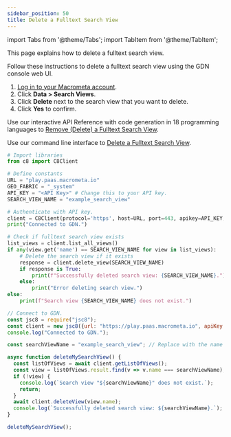 ```yaml
---
sidebar_position: 50
title: Delete a Fulltext Search View
---
```


import Tabs from '@theme/Tabs';
import TabItem from '@theme/TabItem';

This page explains how to delete a fulltext search view.

<Tabs groupId="operating-systems">
<TabItem value="console" label="Web Console">

Follow these instructions to delete a fulltext search view using the GDN console web UI.

1. [Log in to your Macrometa account](https://auth-play.macrometa.io/).
2. Click **Data > Search Views**.
3. Click **Delete** next to the search view that you want to delete.
4. Click **Yes** to confirm.

</TabItem>
<TabItem value="api" label="REST API">

Use our interactive API Reference with code generation in 18 programming languages to [Remove (Delete) a Fulltext Search View](https://www.macrometa.com/docs/api#/operations/deleteView).

</TabItem>
<TabItem value="cli" label="CLI">

Use our command line interface to [Delete a Fulltext Search View](../../../CLI/search-views-cli#gdnsl-view-delete).

</TabItem>
<TabItem value="py" label="Python SDK">

```py
# Import libraries
from c8 import C8Client

# Define constants
URL = "play.paas.macrometa.io"
GEO_FABRIC = "_system"
API_KEY = "<API Key>" # Change this to your API key.
SEARCH_VIEW_NAME = "example_search_view"

# Authenticate with API key.
client = C8Client(protocol='https', host=URL, port=443, apikey=API_KEY, geofabric=GEO_FABRIC)
print("Connected to GDN.")

# Check if fulltext search view exists
list_views = client.list_all_views()
if any(view.get('name') == SEARCH_VIEW_NAME for view in list_views):
    # Delete the search view if it exists
    response = client.delete_view(SEARCH_VIEW_NAME)
    if response is True:
        print(f"Successfully deleted search view: {SEARCH_VIEW_NAME}.")
    else:
        print("Error deleting search view.")
else:
    print(f"Search view {SEARCH_VIEW_NAME} does not exist.")
```

</TabItem>
<TabItem value="js" label="JavaScript SDK">

```js
// Connect to GDN.
const jsc8 = require("jsc8");
const client = new jsc8({url: "https://play.paas.macrometa.io", apiKey: "<API Key>", fabricName: "_system"});
console.log("Connected to GDN.");

const searchViewName = "example_search_view"; // Replace with the name of the fulltext search view you want to delete.

async function deleteMySearchView() {
  const listOfViews = await client.getListOfViews();
  const view = listOfViews.result.find(v => v.name === searchViewName);
  if (!view) {
    console.log(`Search view "${searchViewName}" does not exist.`);
    return;
  }
  await client.deleteView(view.name);
  console.log(`Successfully deleted search view: ${searchViewName}.`);
}

deleteMySearchView();
```

</TabItem>
</Tabs>
